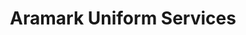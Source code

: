 ---
title: "Aramark Uniform Services"
url: /indianapolis/aramark-uniform-services/
shop: Kleidung
---